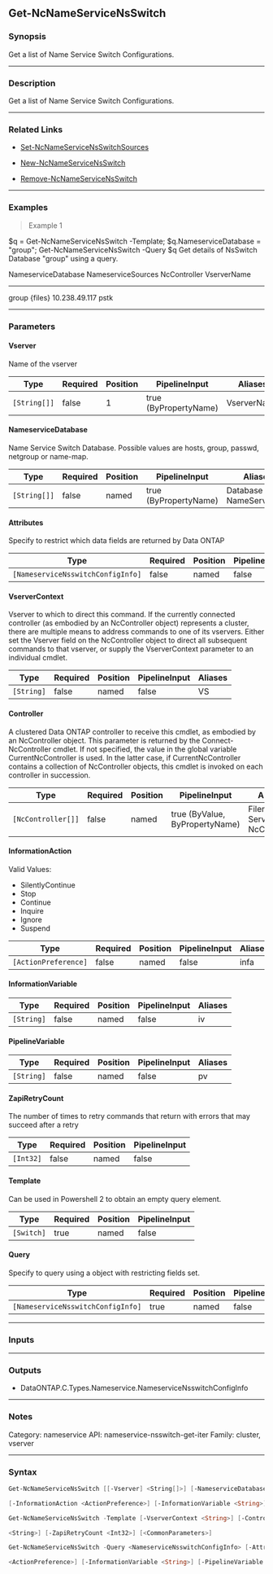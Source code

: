 Get-NcNameServiceNsSwitch
-------------------------

### Synopsis
Get a list of Name Service Switch Configurations.

---

### Description

Get a list of Name Service Switch Configurations.

---

### Related Links
* [Set-NcNameServiceNsSwitchSources](Set-NcNameServiceNsSwitchSources)

* [New-NcNameServiceNsSwitch](New-NcNameServiceNsSwitch)

* [Remove-NcNameServiceNsSwitch](Remove-NcNameServiceNsSwitch)

---

### Examples
> Example 1

$q = Get-NcNameServiceNsSwitch -Template; $q.NameserviceDatabase = "group"; Get-NcNameServiceNsSwitch -Query $q
Get details of NsSwitch Database "group" using a query.

NameserviceDatabase           NameserviceSources            NcController                  VserverName
-------------------           ------------------            ------------                  -----------
group                         {files}                       10.238.49.117                 pstk

---

### Parameters
#### **Vserver**
Name of the vserver

|Type        |Required|Position|PipelineInput        |Aliases    |
|------------|--------|--------|---------------------|-----------|
|`[String[]]`|false   |1       |true (ByPropertyName)|VserverName|

#### **NameserviceDatabase**
Name Service Switch Database. Possible values are hosts, group, passwd, netgroup or name-map.

|Type        |Required|Position|PipelineInput        |Aliases                   |
|------------|--------|--------|---------------------|--------------------------|
|`[String[]]`|false   |named   |true (ByPropertyName)|Database<br/>NameServiceDB|

#### **Attributes**
Specify to restrict which data fields are returned by Data ONTAP

|Type                             |Required|Position|PipelineInput|
|---------------------------------|--------|--------|-------------|
|`[NameserviceNsswitchConfigInfo]`|false   |named   |false        |

#### **VserverContext**
Vserver to which to direct this command.  If the currently connected controller (as embodied by an NcController object) represents a cluster, there are multiple means to address commands to one of its vservers.  Either set the Vserver field on the NcController object to direct all subsequent commands to that vserver, or supply the VserverContext parameter to an individual cmdlet.

|Type      |Required|Position|PipelineInput|Aliases|
|----------|--------|--------|-------------|-------|
|`[String]`|false   |named   |false        |VS     |

#### **Controller**
A clustered Data ONTAP controller to receive this cmdlet, as embodied by an NcController object.  This parameter is returned by the Connect-NcController cmdlet.  If not specified, the value in the global variable CurrentNcController is used.  In the latter case, if CurrentNcController contains a collection of NcController objects, this cmdlet is invoked on each controller in succession.

|Type              |Required|Position|PipelineInput                 |Aliases                          |
|------------------|--------|--------|------------------------------|---------------------------------|
|`[NcController[]]`|false   |named   |true (ByValue, ByPropertyName)|Filer<br/>Server<br/>NcController|

#### **InformationAction**

Valid Values:

* SilentlyContinue
* Stop
* Continue
* Inquire
* Ignore
* Suspend

|Type                |Required|Position|PipelineInput|Aliases|
|--------------------|--------|--------|-------------|-------|
|`[ActionPreference]`|false   |named   |false        |infa   |

#### **InformationVariable**

|Type      |Required|Position|PipelineInput|Aliases|
|----------|--------|--------|-------------|-------|
|`[String]`|false   |named   |false        |iv     |

#### **PipelineVariable**

|Type      |Required|Position|PipelineInput|Aliases|
|----------|--------|--------|-------------|-------|
|`[String]`|false   |named   |false        |pv     |

#### **ZapiRetryCount**
The number of times to retry commands that return with errors that may succeed after a retry

|Type     |Required|Position|PipelineInput|
|---------|--------|--------|-------------|
|`[Int32]`|false   |named   |false        |

#### **Template**
Can be used in Powershell 2 to obtain an empty query element.

|Type      |Required|Position|PipelineInput|
|----------|--------|--------|-------------|
|`[Switch]`|true    |named   |false        |

#### **Query**
Specify to query using a object with restricting fields set.

|Type                             |Required|Position|PipelineInput|
|---------------------------------|--------|--------|-------------|
|`[NameserviceNsswitchConfigInfo]`|true    |named   |false        |

---

### Inputs

---

### Outputs
* DataONTAP.C.Types.Nameservice.NameserviceNsswitchConfigInfo

---

### Notes
Category: nameservice
API: nameservice-nsswitch-get-iter
Family: cluster, vserver

---

### Syntax
```PowerShell
Get-NcNameServiceNsSwitch [[-Vserver] <String[]>] [-NameserviceDatabase <String[]>] [-Attributes <NameserviceNsswitchConfigInfo>] [-VserverContext <String>] [-Controller <NcController[]>] 
```
```PowerShell
[-InformationAction <ActionPreference>] [-InformationVariable <String>] [-PipelineVariable <String>] [-ZapiRetryCount <Int32>] [<CommonParameters>]
```
```PowerShell
Get-NcNameServiceNsSwitch -Template [-VserverContext <String>] [-Controller <NcController[]>] [-InformationAction <ActionPreference>] [-InformationVariable <String>] [-PipelineVariable 
```
```PowerShell
<String>] [-ZapiRetryCount <Int32>] [<CommonParameters>]
```
```PowerShell
Get-NcNameServiceNsSwitch -Query <NameserviceNsswitchConfigInfo> [-Attributes <NameserviceNsswitchConfigInfo>] [-VserverContext <String>] [-Controller <NcController[]>] [-InformationAction 
```
```PowerShell
<ActionPreference>] [-InformationVariable <String>] [-PipelineVariable <String>] [-ZapiRetryCount <Int32>] [<CommonParameters>]
```
